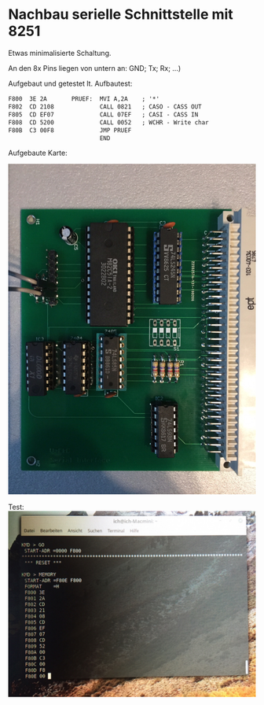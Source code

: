 # Nachbau serielle Schnittstelle mit 8251

Etwas minimalisierte Schaltung.

An den 8x Pins liegen von untern an: GND; Tx; Rx; ...)

Aufgebaut und getestet lt. Aufbautest:

```
F800  3E 2A       PRUEF:  MVI A,2A    ; '*'
F802  CD 2108             CALL 0821   ; CASO - CASS OUT
F805  CD EF07             CALL 07EF   ; CASI - CASS IN
F808  CD 5200             CALL 0052   ; WCHR - Write char
F80B  C3 00F8             JMP PRUEF
                          END

```
Aufgebaute Karte:

![ser-karte](https://github.com/petersieg/MFA/blob/master/ser-if/rs232-karte.JPG)

Test:
![ser-test](https://github.com/petersieg/MFA/blob/master/ser-if/rs232-test.JPG)




